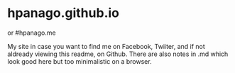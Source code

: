 # hpanago.github.io 
or
#hpanago.me

My site in case you want to find me on Facebook, Twiiter, and if not aldready viewing this readme, on Github.
There are also notes in .md which look good here but too minimalistic on a browser.
